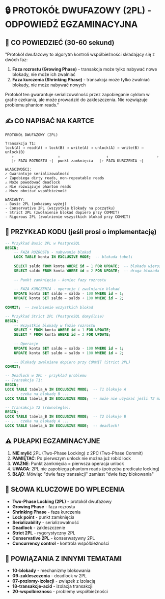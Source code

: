 # 🔒 PROTOKÓŁ DWUFAZOWY (2PL) - ODPOWIEDŹ EGZAMINACYJNA

## 📖 CO POWIEDZIEĆ (30-60 sekund)

"Protokół dwufazowy to algorytm kontroli współbieżności składający się z dwóch faz:

1. **Faza rozrostu (Growing Phase)** - transakcja może tylko nabywać nowe blokady, nie może ich zwalniać
2. **Faza kurczenia (Shrinking Phase)** - transakcja może tylko zwalniać blokady, nie może nabywać nowych

Protokół ten gwarantuje serializowalność przez zapobieganie cyklom w grafie czekania, ale może prowadzić do zakleszczenia. Nie rozwiązuje problemu phantom reads."

## ✍️ CO NAPISAĆ NA KARTCE

```
PROTOKÓŁ DWUFAZOWY (2PL)

Transakcja T1:
lock(A) → read(A) → lock(B) → write(A) → unlock(A) → write(B) → unlock(B)
   ↑                    ↑                     ↑                      ↑
   |← FAZA ROZROSTU →|  punkt zamknięcia   |← FAZA KURCZENIA →|

WŁAŚCIWOŚCI:
✓ Gwarantuje serializowalność  
✓ Zapobiega dirty reads, non-repeatable reads
⚠️ Może powodować deadlock
⚠️ Nie rozwiązuje phantom reads
⚠️ Może obniżać współbieżność

WARIANTY:
- Basic 2PL (pokazany wyżej)
- Conservative 2PL (wszystkie blokady na początku)  
- Strict 2PL (zwolnienie blokad dopiero przy COMMIT)
- Rigorous 2PL (zwolnienie wszystkich blokad przy COMMIT)
```

## 🔧 PRZYKŁAD KODU (jeśli prosi o implementację)

```sql
-- Przykład Basic 2PL w PostgreSQL
BEGIN;
    -- FAZA ROZROSTU - nabywanie blokad
    LOCK TABLE konta IN EXCLUSIVE MODE;  -- blokada tabeli
    
    SELECT saldo FROM konta WHERE id = 1 FOR UPDATE;  -- blokada wiersza
    SELECT saldo FROM konta WHERE id = 2 FOR UPDATE;  -- druga blokada
    
    -- Punkt zamknięcia - koniec fazy rozrostu
    
    -- FAZA KURCZENIA - operacje i zwalnianie blokad
    UPDATE konta SET saldo = saldo - 100 WHERE id = 1;
    UPDATE konta SET saldo = saldo + 100 WHERE id = 2;
    
COMMIT;  -- zwolnienie wszystkich blokad

-- Przykład Strict 2PL (PostgreSQL domyślnie)
BEGIN;
    -- Wszystkie blokady w fazie rozrostu
    SELECT * FROM konta WHERE id = 1 FOR UPDATE;
    SELECT * FROM konta WHERE id = 2 FOR UPDATE;
    
    -- Operacje
    UPDATE konta SET saldo = saldo - 100 WHERE id = 1;
    UPDATE konta SET saldo = saldo + 100 WHERE id = 2;
    
    -- Blokady zwalniane dopiero przy COMMIT (Strict 2PL)
COMMIT;

-- Deadlock w 2PL - przykład problemu
-- Transakcja T1:
BEGIN;
LOCK TABLE tabela_A IN EXCLUSIVE MODE;  -- T1 blokuje A
-- ... czeka na blokadę B ...
LOCK TABLE tabela_B IN EXCLUSIVE MODE;  -- może nie uzyskać jeśli T2 ma B

-- Transakcja T2 (równolegle):
BEGIN;  
LOCK TABLE tabela_B IN EXCLUSIVE MODE;  -- T2 blokuje B
-- ... czeka na blokadę A ...
LOCK TABLE tabela_A IN EXCLUSIVE MODE;  -- deadlock!
```

## ⚠️ PUŁAPKI EGZAMINACYJNE

1. **NIE mylić** 2PL (Two-Phase Locking) z 2PC (Two-Phase Commit)
2. **PAMIĘTAĆ**: Po pierwszym unlock nie można już robić lock
3. **WAŻNE**: Punkt zamknięcia = pierwsza operacja unlock
4. **UWAGA**: 2PL nie zapobiega phantom reads (potrzeba predicate locking)
5. **BŁĄD**: Mówiąc "dwie fazy transakcji" zamiast "dwie fazy blokowania"

## 🎯 SŁOWA KLUCZOWE DO WPLECENIA

- **Two-Phase Locking (2PL)** - protokół dwufazowy
- **Growing Phase** - faza rozrostu
- **Shrinking Phase** - faza kurczenia  
- **Lock point** - punkt zamknięcia
- **Serializability** - serializowalność
- **Deadlock** - zakleszczenie
- **Strict 2PL** - rygorystyczny 2PL
- **Conservative 2PL** - konserwatywny 2PL
- **Concurrency control** - kontrola współbieżności

## 🔗 POWIĄZANIA Z INNYMI TEMATAMI

- **10-blokady** - mechanizmy blokowania
- **09-zakleszczenia** - deadlock w 2PL
- **07-poziomy-izolacji** - związek z izolacją
- **18-transakcje-acid** - izolacja transakcji
- **20-wspolbieznosc** - problemy współbieżności